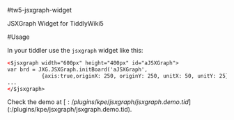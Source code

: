 #tw5-jsxgraph-widget

JSXGraph Widget for TiddlyWiki5

#Usage

In your tiddler use the ```jsxgraph``` widget like this:

```html
<$jsxgraph width="600px" height="400px" id="aJSXGraph">
var brd = JXG.JSXGraph.initBoard('aJSXGraph',
           {axis:true,originX: 250, originY: 250, unitX: 50, unitY: 25});
...
</$jsxgraph>
```

Check the demo at [$:/plugins/kpe/jsxgraph/jsxgraph.demo.tid]($:/plugins/kpe/jsxgraph/jsxgraph.demo.tid).


